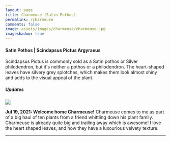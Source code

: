 ```yaml
---
layout: page
title: Charmeuse (Satin Pothos)
permalink: /charmeuse
comments: false
image: assets/images/charmeuse/charmeuse.jpg
imageshadow: true
---
```


#### Satin Pothos | Scindapsus Pictus Argyraeus

Scindapsus Pictus is commonly sold as a Satin pothos or Silver philodendron, but it's neither a pothos or a philodendron. The heart-shaped leaves have silvery grey splotches, which makes them look almost shiny and adds to the visual appeal of the plant.

##### Updates

<img class="figure-img" src="{{site.baseurl}}/assets/images/charmeuse/charmeuse-jul21-21.jpg">

**Jul 19, 2021: Welcome home Charmeuse!** Charmeuse comes to me as part of a big haul of ten plants from a friend whittling down his plant family. Charmeuse is already quite big and trailing away which is awesome! I love the heart shaped leaves, and how they have a luxourious velvety texture.

<hr/>